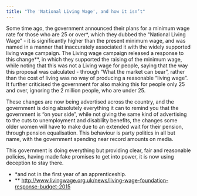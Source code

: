 ```yaml
---
title: "The 'National Living Wage', and how it isn’t"
---
```


Some time ago, the government announced their plans for a minimum wage rate for those who are 25 or over*, which they dubbed the “National Living Wage” - it is significantly higher than the present minimum wage, and was named in a manner that inaccurately associated it with the widely supported living wage campaign. The Living wage campaign released a response to this change**, in which they supported the raising of the minimum wage, while noting that this was not a Living wage for people, saying that the way this proposal was calculated - through “What the market can bear”, rather than the cost of living was no way of producing a reasonable “living wage”. It further criticised the government for also making this for people only 25 and over, ignoring the 2 million people, who are under 25.

These changes are now being advertised across the country, and the government is doing absolutely everything it can to remind you that the government is “on your side”, while not giving the same kind of advertising to the cuts to unemployment and disability benefits, the changes some older women will have to make due to an extended wait for their pension, through pension equalisation. This behaviour is party politics in all but name, with the government spending near record amounts on media.

This government is doing everything but providing clear, fair and reasonable policies, having made fake promises to get into power, it is now using deception to stay there.

* *and not in the first year of an apprenticeship.
* ** http://www.livingwage.org.uk/news/living-wage-foundation-response-budget-2015

